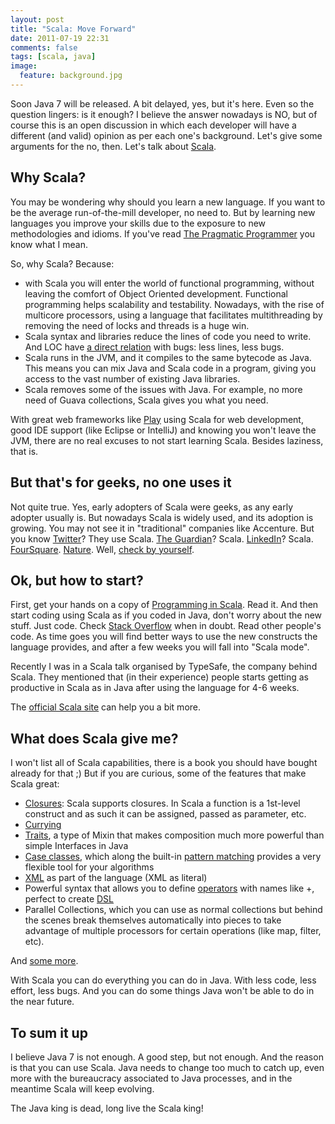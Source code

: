 ```yaml
---
layout: post
title: "Scala: Move Forward"
date: 2011-07-19 22:31
comments: false
tags: [scala, java]
image:
  feature: background.jpg
---
```

Soon Java 7 will be released. A bit delayed, yes, but it's here. Even so the question lingers: is it enough? I believe the answer nowadays is NO, but of course this is an open discussion in which each developer will have a different (and valid) opinion as per each one's background. Let's give some arguments for the no, then. Let's talk about [Scala](http://www.scala-lang.org/). 

<!-- more -->

## Why Scala?

You may be wondering why should you learn a new language. If you want to be the average run-of-the-mill developer, no need to. But by learning new languages you improve your skills due to the exposure to new methodologies and idioms. If you've read [The Pragmatic Programmer][2] you know what I mean.

So, why Scala? Because:

+ with Scala you will enter the world of functional programming, without leaving the comfort of Object Oriented development. Functional programming helps scalability and testability. Nowadays, with the rise of multicore processors, using a language that facilitates multithreading by removing the need of locks and threads is a huge win. 
+ Scala syntax and libraries reduce the lines of code you need to write. And LOC have [a direct relation][3] with bugs: less lines, less bugs.
+ Scala runs in the JVM, and it compiles to the same bytecode as Java. This means you can mix Java and Scala code in a program, giving you access to the vast number of existing Java libraries. 
+ Scala removes some of the issues with Java. For example, no more need of Guava collections, Scala gives you what you need.

With great web frameworks like [Play][4] using Scala for web development, good IDE support (like Eclipse or IntelliJ) and knowing you won't leave the JVM, there are no real excuses to not start learning Scala. Besides laziness, that is.

## But that's for geeks, no one uses it

Not quite true. Yes, early adopters of Scala were geeks, as any early adopter usually is. But nowadays Scala is widely used, and its adoption is growing. You may not see it in "traditional" companies like Accenture. But you know [Twitter][5]? They use Scala. [The Guardian][6]? Scala. [LinkedIn][7]? Scala. [FourSquare][8]. [Nature][9]. Well, [check by yourself][10].

## Ok, but how to start?

First, get your hands on a copy of [Programming in Scala][11]. Read it. And then start coding using Scala as if you coded in Java, don't worry about the new stuff. Just code. Check [Stack Overflow][12] when in doubt. Read other people's code. As time goes you will find better ways to use the new constructs the language provides, and after a few weeks you will fall into "Scala mode".

Recently I was in a Scala talk organised by TypeSafe, the company behind Scala. They mentioned that (in their experience) people starts getting as productive in Scala as in Java after using the language for 4-6 weeks. 

The [official Scala site][13] can help you a bit more.

## What does Scala give me?

I won't list all of Scala capabilities, there is a book you should have bought already for that ;) But if you are curious, some of the features that make Scala great:

+ [Closures][14]: Scala supports closures. In Scala a function is a 1st-level construct and as such it can be assigned, passed as parameter, etc.
+ [Currying][15]
+ [Traits][16], a type of Mixin that makes composition much more powerful than simple Interfaces in Java
+ [Case classes][17], which along the built-in [pattern matching][18] provides a very flexible tool for your algorithms
+ [XML][19] as part of the language (XML as literal)
+ Powerful syntax that allows you to define [operators][20] with names like +, perfect to create [DSL][21] 
+ Parallel Collections, which you can use as normal collections but behind the scenes break themselves automatically into pieces to take advantage of multiple processors for certain operations (like map, filter, etc).

And [some more][22].

With Scala you can do everything you can do in Java. With less code, less effort, less bugs. And you can do some things Java won't be able to do in the near future.

## To sum it up

I believe Java 7 is not enough. A good step, but not enough. And the reason is that you can use Scala. Java needs to change too much to catch up, even more with the bureaucracy associated to Java processes, and in the meantime Scala will keep evolving.

The Java king is dead, long live the Scala king!


  [2]: http://pragprog.com/book/tpp/the-pragmatic-programmer
  [3]: http://en.wikipedia.org/wiki/Source_lines_of_code#Relation_with_security_faults
  [4]: http://scala.playframework.org/
  [5]: https://twitter.com/
  [6]: http://www.guardian.co.uk/
  [7]: http://press.linkedin.com/about
  [8]: https://foursquare.com/about/new?from=hp
  [9]: http://www.nature.com/
  [10]: http://www.scala-lang.org/node/1658
  [11]: http://www.artima.com/shop/programming_in_scala_2ed
  [12]: http://stackoverflow.com/questions/tagged/scala
  [13]: http://www.scala-lang.org/node/960
  [14]: http://en.wikipedia.org/wiki/Closure_%28computer_science%29
  [15]: http://www.scala-lang.org/node/135
  [16]: http://en.wikipedia.org/wiki/Mixin
  [17]: http://www.scala-lang.org/node/107
  [18]: http://www.scala-lang.org/node/120
  [19]: http://www.scala-lang.org/node/131
  [20]: http://www.scala-lang.org/node/118
  [21]: http://en.wikipedia.org/wiki/Domain-specific_language
  [22]: http://www.scala-lang.org/node/104
